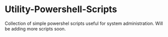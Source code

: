 # Utility-Powershell-Scripts

Collection of simple powershel scripts useful for system administration.
Will be adding more scripts soon.

